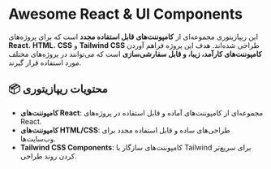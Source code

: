 # Awesome React & UI Components

این ریپازیتوری مجموعه‌ای از **کامپوننت‌های قابل استفاده مجدد** است که برای پروژه‌های **React**، **HTML**، **CSS** و **Tailwind CSS** طراحی شده‌اند. هدف این پروژه فراهم آوردن **کامپوننت‌های کارآمد، زیبا، و قابل سفارشی‌سازی** است که می‌توانند در پروژه‌های مختلف مورد استفاده قرار گیرند.

## 📦 محتویات ریپازیتوری

- **کامپوننت‌های React**: مجموعه‌ای از کامپوننت‌های آماده و قابل استفاده در پروژه‌های React.
- **کامپوننت‌های HTML/CSS**: طراحی‌های ساده و قابل استفاده مجدد برای وب‌سایت‌ها.
- **Tailwind CSS Components**: کامپوننت‌های سازگار با Tailwind برای سریع‌تر کردن روند طراحی.
